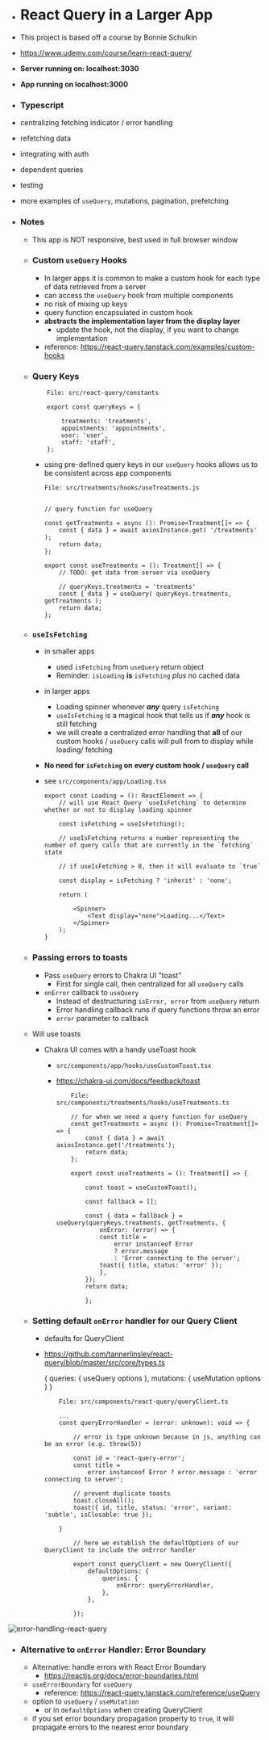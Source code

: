 -   # React Query in a Larger App

-   This project is based off a course by Bonnie Schulkin
-   https://www.udemy.com/course/learn-react-query/

-   **Server running on: localhost:3030**
-   **App running on localhost:3000**
-   ### Typescript
-   centralizing fetching indicator / error handling
-   refetching data
-   integrating with auth
-   dependent queries
-   testing
-   more examples of `useQuery`, mutations, pagination, prefetching

-   ### Notes

    -   This app is NOT responsive, best used in full browser window

    -   ### Custom `useQuery` Hooks

        -   In larger apps it is common to make a custom hook for each type of data retrieved from a server
        -   can access the `useQuery` hook from multiple components
        -   no risk of mixing up keys
        -   query function encapsulated in custom hook
        -   **abstracts the implementation layer from the display layer**
            -   update the hook, not the display, if you want to change implementation
        -   reference: https://react-query.tanstack.com/examples/custom-hooks

    -   ### Query Keys

                File: src/react-query/constants

                export const queryKeys = {

                    treatments: 'treatments',
                    appointments: 'appointments',
                    user: 'user',
                    staff: 'staff',
                };

        -   using pre-defined query keys in our `useQuery` hooks allows us to be consistent across app components

                File: src/treatments/hooks/useTreatments.js


                // query function for useQuery

                const getTreatments = async (): Promise<Treatment[]> => {
                    const { data } = await axiosInstance.get( '/treatments' );
                    return data;
                };

                export const useTreatments = (): Treatment[] => {
                    // TODO: get data from server via useQuery

                    // queryKeys.treatments = 'treatments'
                    const { data } = useQuery( queryKeys.treatments, getTreatments );
                    return data;
                };

    -   ### `useIsFetching`

        -   in smaller apps
            -   used `isFetching` from `useQuery` return object
            -   Reminder: `isLoading` **is** `isFetching` _plus_ no cached data
        -   in larger apps
            -   Loading spinner whenever **_any_** query `isFetching`
            -   `useIsFetching` is a magical hook that tells us if **_any_** hook is still fetching
            -   we will create a centralized error handling that **all** of our custom hooks / `useQuery` calls will pull from to display while loading/ fetching
        -   **No need for `isFetching` on every custom hook / `useQuery` call**
        -   see `src/components/app/Loading.tsx`

                export const Loading = (): ReactElement => {
                    // will use React Query `useIsFetching` to determine whether or not to display loading spinner

                    const isFetching = useIsFetching();

                    // useIsFetching returns a number representing the number of query calls that are currently in the `fetching` state

                    // if useIsFetching > 0, then it will evaluate to `true`

                    const display = isFetching ? 'inherit' : 'none';

                    return (

                        <Spinner>
                            <Text display="none">Loading...</Text>
                        </Spinner>
                    );
                }

    -   ### Passing errors to toasts
        -   Pass `useQuery` errors to Chakra UI "toast"
            -   First for single call, then centralized for all `useQuery` calls
        -   `onError` callback to `useQuery`
            -   Instead of destructuring `isError, error` from `useQuery` return
            -   Error handling callback runs if query functions throw an error
            -   `error` parameter to callback
    -   Will use toasts

        -   Chakra UI comes with a handy useToast hook

            -   `src/components/app/hooks/useCustomToast.tsx`
            -   https://chakra-ui.com/docs/feedback/toast

                        File: src/components/treatments/hooks/useTreatments.ts

                        // for when we need a query function for useQuery
                        const getTreatments = async (): Promise<Treatment[]> => {
                            const { data } = await axiosInstance.get('/treatments');
                            return data;
                        };

                        export const useTreatments = (): Treatment[] => {

                            const toast = useCustomToast();

                            const fallback = [];

                            const { data = fallback } = useQuery(queryKeys.treatments, getTreatments, {
                                onError: (error) => {
                                const title =
                                    error instanceof Error
                                    ? error.message
                                    : 'Error connecting to the server';
                                toast({ title, status: 'error' });
                                },
                            });
                            return data;

                            };

    -   ### Setting default `onError` handler for our Query Client

        -   defaults for QueryClient
        -   https://github.com/tannerlinsley/react-query/blob/master/src/core/types.ts

            {
            queries: { useQuery options },
            mutations: { useMutation options }
            }

                    File: src/components/react-query/queryClient.ts

                    ...
                    const queryErrorHandler = (error: unknown): void => {

                        // error is type unknown because in js, anything can be an error (e.g. throw(5))

                        const id = 'react-query-error';
                        const title =
                            error instanceof Error ? error.message : 'error connecting to server';

                        // prevent duplicate toasts
                        toast.closeAll();
                        toast({ id, title, status: 'error', variant: 'subtle', isClosable: true });

                    }

                        // here we establish the defaultOptions of our QueryClient to include the onError handler

                        export const queryClient = new QueryClient({
                            defaultOptions: {
                                queries: {
                                    onError: queryErrorHandler,
                                },
                            },

                        });

![error-handling-react-query](https://raw.githubusercontent.com/kawgh1/typescript-react-query-spa-app/main/error-handling.png)

-   ### Alternative to `onError` Handler: Error Boundary
    -   Alternative: handle errors with React Error Boundary
        -   https://reactjs.org/docs/error-boundaries.html
    -   `useErrorBoundary` for `useQuery`
        -   reference: https://react-query.tanstack.com/reference/useQuery
    -   option to `useQuery` / `useMutation`
        -   or in `defaultOptions` when creating QueryClient
    -   if you set error boundary propagation property to `true`, it will propagate errors to the nearest error boundary
